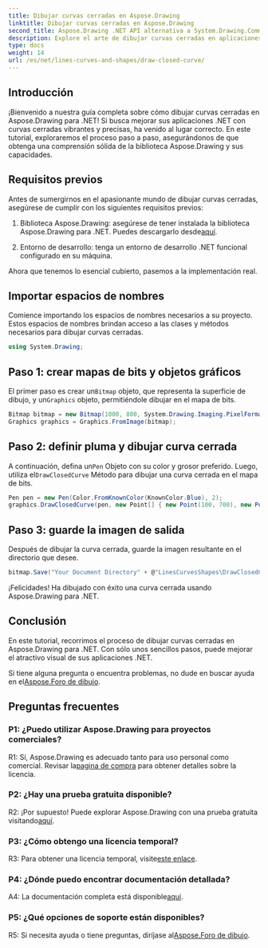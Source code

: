 ```yaml
---
title: Dibujar curvas cerradas en Aspose.Drawing
linktitle: Dibujar curvas cerradas en Aspose.Drawing
second_title: Aspose.Drawing .NET API alternativa a System.Drawing.Common
description: Explore el arte de dibujar curvas cerradas en aplicaciones .NET con Aspose.Drawing. Eleva tus imágenes sin esfuerzo.
type: docs
weight: 14
url: /es/net/lines-curves-and-shapes/draw-closed-curve/
---
```

## Introducción

¡Bienvenido a nuestra guía completa sobre cómo dibujar curvas cerradas en Aspose.Drawing para .NET! Si busca mejorar sus aplicaciones .NET con curvas cerradas vibrantes y precisas, ha venido al lugar correcto. En este tutorial, exploraremos el proceso paso a paso, asegurándonos de que obtenga una comprensión sólida de la biblioteca Aspose.Drawing y sus capacidades.

## Requisitos previos

Antes de sumergirnos en el apasionante mundo de dibujar curvas cerradas, asegúrese de cumplir con los siguientes requisitos previos:

1.  Biblioteca Aspose.Drawing: asegúrese de tener instalada la biblioteca Aspose.Drawing para .NET. Puedes descargarlo desde[aquí](https://releases.aspose.com/drawing/net/).

2. Entorno de desarrollo: tenga un entorno de desarrollo .NET funcional configurado en su máquina.

Ahora que tenemos lo esencial cubierto, pasemos a la implementación real.

## Importar espacios de nombres

Comience importando los espacios de nombres necesarios a su proyecto. Estos espacios de nombres brindan acceso a las clases y métodos necesarios para dibujar curvas cerradas.

```csharp
using System.Drawing;
```

## Paso 1: crear mapas de bits y objetos gráficos

 El primer paso es crear un`Bitmap` objeto, que representa la superficie de dibujo, y un`Graphics` objeto, permitiéndole dibujar en el mapa de bits.

```csharp
Bitmap bitmap = new Bitmap(1000, 800, System.Drawing.Imaging.PixelFormat.Format32bppPArgb);
Graphics graphics = Graphics.FromImage(bitmap);
```

## Paso 2: definir pluma y dibujar curva cerrada

 A continuación, defina un`Pen` Objeto con su color y grosor preferido. Luego, utiliza el`DrawClosedCurve` Método para dibujar una curva cerrada en el mapa de bits.

```csharp
Pen pen = new Pen(Color.FromKnownColor(KnownColor.Blue), 2);
graphics.DrawClosedCurve(pen, new Point[] { new Point(100, 700), new Point(350, 600), new Point(500, 500), new Point(650, 600), new Point(900, 700) });
```

## Paso 3: guarde la imagen de salida

Después de dibujar la curva cerrada, guarde la imagen resultante en el directorio que desee.

```csharp
bitmap.Save("Your Document Directory" + @"LinesCurvesShapes\DrawClosedCurve_out.png");
```

¡Felicidades! Ha dibujado con éxito una curva cerrada usando Aspose.Drawing para .NET.

## Conclusión

En este tutorial, recorrimos el proceso de dibujar curvas cerradas en Aspose.Drawing para .NET. Con sólo unos sencillos pasos, puede mejorar el atractivo visual de sus aplicaciones .NET.

 Si tiene alguna pregunta o encuentra problemas, no dude en buscar ayuda en el[Aspose.Foro de dibujo](https://forum.aspose.com/c/diagram/17).

## Preguntas frecuentes

### P1: ¿Puedo utilizar Aspose.Drawing para proyectos comerciales?

 R1: Sí, Aspose.Drawing es adecuado tanto para uso personal como comercial. Revisar la[pagina de compra](https://purchase.aspose.com/buy) para obtener detalles sobre la licencia.

### P2: ¿Hay una prueba gratuita disponible?

 R2: ¡Por supuesto! Puede explorar Aspose.Drawing con una prueba gratuita visitando[aquí](https://releases.aspose.com/).

### P3: ¿Cómo obtengo una licencia temporal?

 R3: Para obtener una licencia temporal, visite[este enlace](https://purchase.aspose.com/temporary-license/).

### P4: ¿Dónde puedo encontrar documentación detallada?

 A4: La documentación completa está disponible[aquí](https://reference.aspose.com/drawing/net/).

### P5: ¿Qué opciones de soporte están disponibles?

 R5: Si necesita ayuda o tiene preguntas, diríjase al[Aspose.Foro de dibujo](https://forum.aspose.com/c/diagram/17).